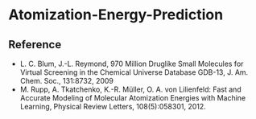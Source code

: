 # Atomization-Energy-Prediction
## Reference 
- L. C. Blum, J.-L. Reymond, 970 Million Druglike Small Molecules for Virtual Screening in the Chemical Universe Database GDB-13, J. Am. Chem. Soc., 131:8732, 2009
- M. Rupp, A. Tkatchenko, K.-R. Müller, O. A. von Lilienfeld: Fast and Accurate Modeling of Molecular Atomization Energies with Machine Learning, Physical Review Letters, 108(5):058301, 2012.
